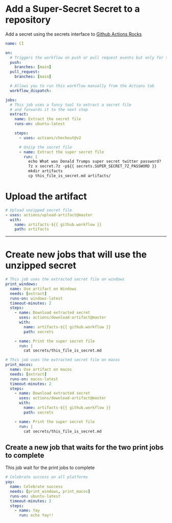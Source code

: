 # Add a Super-Secret Secret to a repository

Add a secret using the secrets interface to [Github Actions Rocks](https://github.com/acorn-technology/github_actions_rocks)

```yaml
name: CI

on:
  # Triggers the workflow on push or pull request events but only for the main branch
  push:
    branches: [main]
  pull_request:
    branches: [main]

  # Allows you to run this workflow manually from the Actions tab
  workflow_dispatch:

jobs:
  # This job uses a fancy tool to extract a secret file
  # and forwards it to the next step
  extract:
    name: Extract the secret file
    runs-on: ubuntu-latest

    steps:
      - uses: actions/checkout@v2

      # Unzip the secret file
      - name: Extract the super secret file
        run: |
          echo What was Donald Trumps super secret twitter password?
          7z x secret.7z -p${{ secrets.SUPER_SECRET_7Z_PASSWORD }}
          mkdir artifacts
          cp this_file_is_secret.md artifacts/
```

# Upload the artifact

```yaml
# Upload unzipped secret file
- uses: actions/upload-artifact@master
  with:
    name: artifacts-${{ github.workflow }}
    path: artifacts
```

---

# Create new jobs that will use the unzipped secret

```yaml
# This job uses the extracted secret file on windows
print_windows:
  name: Use artifact on Windows
  needs: [extract]
  runs-on: windows-latest
  timeout-minutes: 2
  steps:
    - name: Download extracted secret
      uses: actions/download-artifact@master
      with:
        name: artifacts-${{ github.workflow }}
        path: secrets

    - name: Print the super secret file
      run: |
        cat secrets/this_file_is_secret.md

# This job uses the extracted secret file on macos
print_macos:
  name: Use artifact on macos
  needs: [extract]
  runs-on: macos-latest
  timeout-minutes: 2
  steps:
    - name: Download extracted secret
      uses: actions/download-artifact@master
      with:
        name: artifacts-${{ github.workflow }}
        path: secrets

    - name: Print the super secret file
      run: |
        cat secrets/this_file_is_secret.md
```

## Create a new job that waits for the two print jobs to complete

This job wait for the print jobs to complete

```yaml
# Celebrate success on all platforms
yay:
  name: Celebrate success
  needs: [print_windows, print_macos]
  runs-on: ubuntu-latest
  timeout-minutes: 2
  steps:
    - name: Yay
      run: echo Yay!!
```
